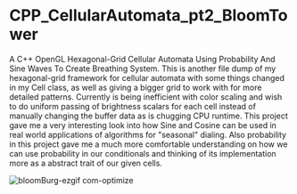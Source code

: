 # CPP_CellularAutomata_pt2_BloomTower
A C++ OpenGL Hexagonal-Grid Cellular Automata Using Probability And Sine Waves To Create Breathing System. This is another file dump of my hexagonal-grid framework for cellular automata with some things changed in my Cell class, as well as giving a bigger grid to work with for more detailed patterns. Currently is being inefficient with color scaling and wish to do uniform passing of brightness scalars for each cell instead of manually changing the buffer data as is chugging CPU runtime.
This project gave me a very interesting look into how Sine and Cosine can be used in real world applications of algorithms for "seasonal" dialing. Also probability in this project gave me a much more comfortable understanding on how we can use probability in our conditionals and thinking of its implementation more as a abstract trait of our given cells.

![bloomBurg-ezgif com-optimize](https://github.com/Kingerthanu/CPP_CellularAutomata_pt2_BloomTower/assets/76754592/0766cf13-5890-4f79-a3a8-c9452a4856c8)
